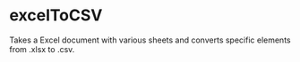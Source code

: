 # excelToCSV
Takes a Excel document with various sheets and converts specific elements from .xlsx to .csv.

